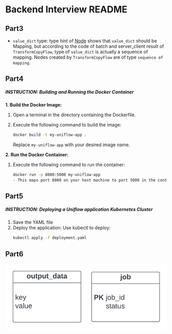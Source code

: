 # Backend Interview README

## Part3
- ``value_dict`` type: type hint of [Node](../uniflow/node.py) shows that ``value_dict`` should be Mapping, but according to the code of batch and server_client result of ``TransformCopyFlow``, type of ``value_dict`` is actually a sequence of mapping. Nodes created by ``TransformCopyFlow`` are of type ``sequence of mapping``.

## Part4
##### INSTRUCTION: Building and Running the Docker Container

**1. Build the Docker Image:**

1. Open a terminal in the directory containing the Dockerfile.
2. Execute the following command to build the image:

   ```bash
   docker build -t my-uniflow-app .
   ```
   Replace ``my-uniflow-app`` with your desired image name.

**2. Run the Docker Container:**
1. Execute the following command to run the container:

    ```bash
    docker run -p 8080:5000 my-uniflow-app
    - This maps port 8080 on your host machine to port 5000 in the container.
    ```
## Part5
##### INSTRUCTION: Deploying a Uniflow application Kubernetes Cluster
1. Save the YAML file
2. Deploy the application: Use kubectl to deploy:
    ```bash
    kubectl apply -f deployment.yaml
    ```
## Part6
![database schema](uniflow-db.png)
